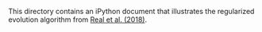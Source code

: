 This directory contains an iPython document that illustrates the
regularized evolution algorithm from
[Real et al. (2018)](https://arxiv.org/abs/1802.01548).
